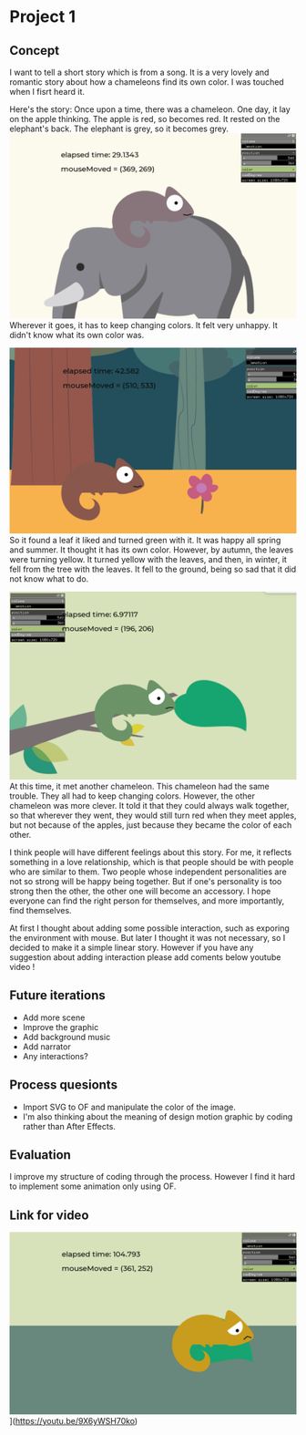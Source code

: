 # Project 1
## Concept
I want to tell a short story which is from a song. It is a very lovely and romantic story about how a chameleons find its own color. I was touched when I fisrt heard it. 

Here's the story:
Once upon a time, there was a chameleon. One day, it lay on the apple thinking. The apple is red, so becomes red. It rested on the elephant's back. The elephant is grey, so it becomes grey. 
![image](https://github.com/EffieSong/openframeworks/raw/master/Project_1/Scene1.png)
Wherever it goes, it has to keep changing colors. It felt very unhappy. It didn't know what its own color was.

![image](https://github.com/EffieSong/openframeworks/raw/master/Project_1/Scene2.PNG)
So it found a leaf it liked and turned green with it. It was happy all spring and summer. It thought it has its own color. However, by autumn, the leaves were turning yellow. It turned yellow with the leaves, and then, in winter, it fell from the tree with the leaves. It fell to the ground, being so sad that it did not know what to do. 

![image](https://github.com/EffieSong/openframeworks/raw/master/Project_1/Scene3.png)
At this time, it met another chameleon. This chameleon had the same trouble. They all had to keep changing colors. However, the other chameleon was more clever. It told it that they could always walk together, so that wherever they went, they would still turn red when they  meet apples, but not because of the apples, just because they became the color of each other.


I think people will have different feelings about this story. For me, it reflects something in a love relationship, which is that people should be with people who are similar to them. Two people whose independent personalities are not so strong will be happy being together. But if one's personality is too strong then the other, the other one will become an accessory. I hope everyone can find the right person for themselves, and more importantly, find themselves.

At first I thought about adding some possible interaction, such as exporing the environment with mouse. But later I thought it was not necessary, so I decided to make it a simple linear story. However if you have any suggestion about adding interaction please add coments below youtube video !

## Future iterations
* Add more scene
* Improve the graphic
* Add background music
* Add narrator
* Any interactions?

## Process quesionts
*  Import SVG to OF and manipulate the color of the image.
*  I'm also thinking about the meaning of design motion graphic by coding rather than After Effects.

## Evaluation
I improve my structure of coding through the process. However I find it hard to implement some animation only using OF. 
## Link for video
![](https://github.com/EffieSong/openframeworks/raw/master/Project_1/Scene4.png)](https://youtu.be/9X6yWSH70ko)



